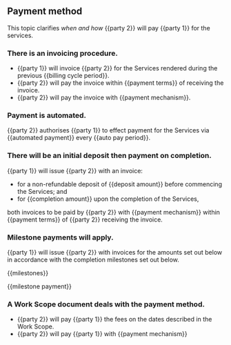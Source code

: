 ## Payment method

This topic clarifies _when and how_ {{party 2}} will pay {{party 1}} for the services.

### There is an invoicing procedure.

- {{party 1}} will invoice {{party 2}} for the Services rendered during the previous {{billing cycle period}}.
- {{party 2}} will pay the invoice within {{payment terms}} of receiving the invoice.
- {{party 2}} will pay the invoice with {{payment mechanism}}.

### Payment is automated.

{{party 2}} authorises {{party 1}} to effect payment for the Services via {{automated payment}} every {{auto pay period}}.

### There will be an initial deposit then payment on completion.

{{party 1}} will issue {{party 2}} with an invoice:
- for a non-refundable deposit of {{deposit amount}} before commencing the Services; and
- for {{completion amount}} upon the completion of the Services,

both invoices to be paid by {{party 2}} with {{payment mechanism}} within {{payment terms}} of {{party 2}} receiving the invoice.

### Milestone payments will apply.

{{party 1}} will issue {{party 2}} with invoices for the amounts set out below in accordance with the completion milestones set out below.

{{milestones}}

{{milestone payment}}

### A Work Scope document deals with the payment method.

- {{party 2}} will pay {{party 1}} the fees on the dates described in the Work Scope.
- {{party 2}} will pay {{party 1}} with {{payment mechanism}}
